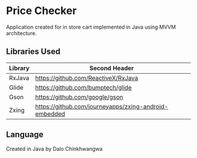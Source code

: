 # Price Checker

Application created for in store cart implemented in Java using MVVM architecture.

## Libraries Used

Library  | Second Header
------------- | -------------
RxJava  | https://github.com/ReactiveX/RxJava
Glide  | https://github.com/bumptech/glide
Gson | https://github.com/google/gson
Zxing| https://github.com/journeyapps/zxing-android-embedded

## Language
Created in Java by Dalo Chinkhwangwa
